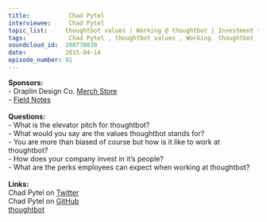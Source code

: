 ```yaml
--- 
title:           Chad Pytel 
interviewee:     Chad Pytel 
topic_list:     thoughtbot values | Working @ thoughtbot | Investment time | Perks | Ping-Pong | Sales | Happiness
tags:            Chad Pytel , thoughtbot values , Working  thoughtbot , Investment time , Perks , Ping-Pong , Sales , Happiness
soundcloud_id:  200770030
date:           2015-04-14
episode_number: 91
---
```


<p class="show_notes_display"><b>Sponsors:<br></b>- Draplin Design Co. <a rel="nofollow" target="_blank" href="http://draplin.com/merch/">Merch Store</a><br>- <a rel="nofollow" target="_blank" href="http://fieldnotesbrand.com/">Field Notes</a><br><b><br>Questions:</b><br>- What is the elevator pitch for thoughtbot?<br>- What would you say are the values thoughtbot stands for?<br>- You are more than biased of course but how is it like to work at thoughtbot?<br>- How does your company invest in it’s people?<br>- What are the perks employees can expect when working at thoughtbot?<br><b><br>Links:</b><br>Chad Pytel on <a rel="nofollow" target="_blank" href="https://twitter.com/cpytel">Twitter</a><br>Chad Pytel on <a rel="nofollow" target="_blank" href="https://github.com/cpytel">GitHub</a><br><a rel="nofollow" target="_blank" href="https://thoughtbot.com/">thoughtbot</a><br><br></p>

